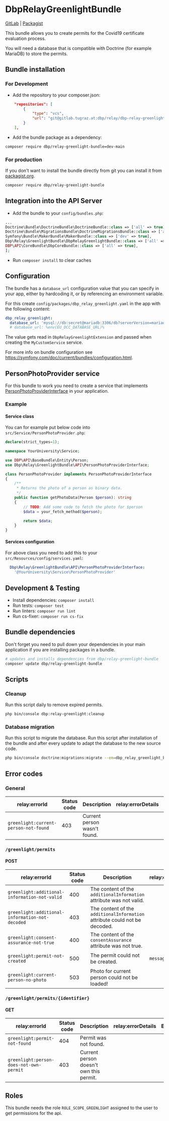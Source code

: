 # DbpRelayGreenlightBundle

[GitLab](https://gitlab.tugraz.at/dbp/greenlight/dbp-relay-greenlight-bundle) | [Packagist](https://packagist.org/packages/dbp/relay-greenlight-bundle)

This bundle allows you to create permits for the Covid19 certificate evaluation process.

You will need a database that is compatible with Doctrine (for example MariaDB) to store the permits.

## Bundle installation

### For Development

* Add the repository to your composer.json:

```json
    "repositories": [
        {
            "type": "vcs",
            "url": "git@gitlab.tugraz.at:dbp/relay/dbp-relay-greenlight-bundle.git"
        }
    ],
```

* Add the bundle package as a dependency:

```bash
composer require dbp/relay-greenlight-bundle=dev-main
```

### For production

If you don't want to install the bundle directly from git you can install it from
[packagist.org](https://packagist.org/packages/dbp/relay-greenlight-bundle).

```bash
composer require dbp/relay-greenlight-bundle
```

## Integration into the API Server

* Add the bundle to your `config/bundles.php`:

```php
...
Doctrine\Bundle\DoctrineBundle\DoctrineBundle::class => ['all' => true],
Doctrine\Bundle\MigrationsBundle\DoctrineMigrationsBundle::class => ['all' => true],
Symfony\Bundle\MakerBundle\MakerBundle::class => ['dev' => true],
Dbp\Relay\GreenlightBundle\DbpRelayGreenlightBundle::class => ['all' => true],
DBP\API\CoreBundle\DbpCoreBundle::class => ['all' => true],
];
```

* Run `composer install` to clear caches

## Configuration

The bundle has a `database_url` configuration value that you can specify in your
app, either by hardcoding it, or by referencing an environment variable.

For this create `config/packages/dbp_relay_greenlight.yaml` in the app with the following
content:

```yaml
dbp_relay_greenlight:
  database_url: 'mysql://db:secret@mariadb:3306/db?serverVersion=mariadb-10.3.30'
  # database_url: %env(EU_DCC_DATABASE_URL)%
```

The value gets read in `DbpRelayGreenlightExtension` and passed when creating the
`MyCustomService` service.

For more info on bundle configuration see <https://symfony.com/doc/current/bundles/configuration.html>.

## PersonPhotoProvider service

For this bundle to work you need to create a service that implements
[PersonPhotoProviderInterface](https://gitlab.tugraz.at/dbp/greenlight/dbp-relay-greenlight-bundle/-/blob/main/src/API/PersonPhotoProviderInterface.php)
in your application.

### Example

#### Service class

You can for example put below code into `src/Service/PersonPhotoProvider.php`:

```php
declare(strict_types=1);

namespace YourUniversity\Service;

use DBP\API\BaseBundle\Entity\Person;
use Dbp\Relay\GreenlightBundle\API\PersonPhotoProviderInterface;

class PersonPhotoProvider implements PersonPhotoProviderInterface
{
    /**
     * Returns the photo of a person as binary data.
     */
    public function getPhotoData(Person $person): string
    {
        // TODO: Add some code to fetch the photo for $person
        $data = your_fetch_method($person);

        return $data;
    }
}
```

#### Services configuration

For above class you need to add this to your `src/Resources/config/services.yaml`:

```yaml
  Dbp\Relay\GreenlightBundle\API\PersonPhotoProviderInterface:
    '@YourUniversity\Service\PersonPhotoProvider'
```

## Development & Testing

* Install dependencies: `composer install`
* Run tests: `composer test`
* Run linters: `composer run lint`
* Run cs-fixer: `composer run cs-fix`

## Bundle dependencies

Don't forget you need to pull down your dependencies in your main application if you are installing packages in a bundle.

```bash
# updates and installs dependencies from dbp/relay-greenlight-bundle
composer update dbp/relay-greenlight-bundle
```

## Scripts

### Cleanup

Run this script daily to remove expired permits.

```bash
php bin/console dbp:relay-greenlight:cleanup
```

### Database migration

Run this script to migrate the database. Run this script after installation of the bundle and
after every update to adapt the database to the new source code.

```bash
php bin/console doctrine:migrations:migrate --em=dbp_relay_greenlight_bundle
```

## Error codes

### General

| relay:errorId                         | Status code | Description                  | relay:errorDetails | Example |
| ------------------------------------- | ----------- | ---------------------------- | ------------------ | ------- |
| `greenlight:current-person-not-found` | 403         | Current person wasn't found. |                    |         |

### `/greenlight/permits`

#### POST

| relay:errorId                                   | Status code | Description                                                                | relay:errorDetails | Example                          |
| ----------------------------------------------- | ----------- | -------------------------------------------------------------------------- | ------------------ | -------------------------------- |
| `greenlight:additional-information-not-valid`   | 400         | The content of the `additionalInformation` attribute was not valid.        |                    |                                  |
| `greenlight:additional-information-not-decoded` | 403         | The content of the `additionalInformation` attribute could not be decoded. |                    |                                  |
| `greenlight:consent-assurance-not-true`         | 400         | The content of the `consentAssurance` attribute was not true.              |                    |                                  |
| `greenlight:permit-not-created`                 | 500         | The permit could not be created.                                           | `message`          | `['message' => 'Error message']` |
| `greenlight:current-person-no-photo`            | 503         | Photo for current person could not be loaded!                              |                    |                                  |

### `/greenlight/permits/{identifier}`

#### GET

| relay:errorId                           | Status code | Description                             | relay:errorDetails | Example |
| --------------------------------------- | ----------- | --------------------------------------- | ------------------ | ------- |
| `greenlight:permit-not-found`           | 404         | Permit was not found.                   |                    |         |
| `greenlight:person-does-not-own-permit` | 403         | Current person doesn't own this permit. |                    |         |

## Roles

This bundle needs the role `ROLE_SCOPE_GREENLIGHT` assigned to the user to get permissions for the api.
